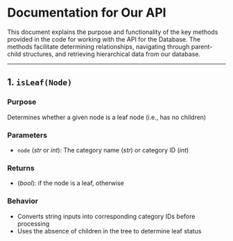 
# Documentation for Our API

This document explains the purpose and functionality of the key methods provided in the code for working with the API for the Database. The methods facilitate determining relationships, navigating through parent-child structures, and retrieving hierarchical data from our database.

---

## 1. `isLeaf(Node)`

### **Purpose**

Determines whether a given node is a leaf node (i.e., has no children)

### **Parameters**

* `node` (*str* or *int*): The category name (*str*) or category ID (*int*)

### **Returns**

* (*bool*): if the node is a leaf, otherwise

### **Behavior**

* Converts string inputs into corresponding category IDs before processing
* Uses the absence of children in the tree to determine leaf status

